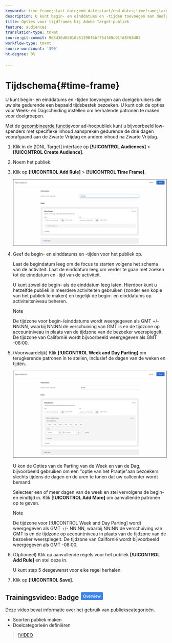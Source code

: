 ```yaml
---
keywords: time frame;start date;end date;start/end dates;timeframe;target schedule;week parting;day parting;parting
description: U kunt begin- en einddatums en -tijden toevoegen aan doelgebruikers die uw site gedurende een bepaald tijdsbestek bezoeken. U kunt ook de opties voor Week- en Dagscheiding instellen om herhalende patronen te maken voor doelgroepen.
title: Opties voor tijdframes bij Adobe Target-publiek
feature: audiences
translation-type: tm+mt
source-git-commit: 968d36d65016e51290f6bf754f69c91fd8f68405
workflow-type: tm+mt
source-wordcount: '390'
ht-degree: 0%

---
```



# Tijdschema{#time-frame}

U kunt begin- en einddatums en -tijden toevoegen aan doelgebruikers die uw site gedurende een bepaald tijdsbestek bezoeken. U kunt ook de opties voor Week- en Dagscheiding instellen om herhalende patronen te maken voor doelgroepen.

Met de [gecombineerde functie](/help/c-target/combining-multiple-audiences.md#concept_A7386F1EA4394BD2AB72399C225981E5)voor ad-hocpubliek kunt u bijvoorbeeld low-spenders met specifieke inhoud aanspreken gedurende de drie dagen voorafgaand aan de Zwarte Vrijdag en andere inhoud na Zwarte Vrijdag.

1. Klik in de [!DNL Target] interface op **[!UICONTROL Audiences]** > **[!UICONTROL Create Audience]**.
1. Noem het publiek.
1. Klik op **[!UICONTROL Add Rule]** > **[!UICONTROL Time Frame]**.

   ![](assets/target_timeframe_dialog.png)

1. Geef de begin- en einddatums en -tijden voor het publiek op.

   Laat de begindatum leeg om de focus te starten volgens het schema van de activiteit. Laat de einddatum leeg om verder te gaan met zoeken tot de einddatum en -tijd van de activiteit.

   U kunt zowel de begin- als de einddatum leeg laten. Hierdoor kunt u hetzelfde publiek in meerdere activiteiten gebruiken (zonder een kopie van het publiek te maken) en tegelijk de begin- en einddatums op activiteitsniveau beheren.

   >[!NOTE]
   >
   >De tijdzone voor begin-/einddatums wordt weergegeven als GMT +/- NN:NN, waarbij NN:NN de verschuiving van GMT is en de tijdzone op accountniveau in plaats van de tijdzone van de bezoeker weerspiegelt. De tijdzone van Californië wordt bijvoorbeeld weergegeven als GMT -08:00.

1. (Voorwaardelijk) Klik **[!UICONTROL Week and Day Parting]** om terugkerende patronen in te stellen, inclusief de dagen van de weken en tijden.

   ![Week- en dagparkeren](assets/week_and_day_parting.png)

   U kon de Opties van de Parting van de Week en van de Dag, bijvoorbeeld gebruiken om een &quot;optie van het Praatje&quot;aan bezoekers slechts tijdens de dagen en de uren te tonen dat uw callcenter wordt bemand.

   Selecteer een of meer dagen van de week en stel vervolgens de begin- en eindtijd in. Klik **[!UICONTROL Add More]** om aanvullende patronen op te geven.

   >[!NOTE]
   >
   >De tijdzone voor [!UICONTROL Week and Day Parting] wordt weergegeven als GMT +/- NN:NN, waarbij NN:NN de verschuiving van GMT is en de tijdzone op accountniveau in plaats van de tijdzone van de bezoeker weerspiegelt. De tijdzone van Californië wordt bijvoorbeeld weergegeven als GMT -08:00.

1. (Optioneel) Klik op aanvullende regels voor het publiek **[!UICONTROL Add Rule]** en stel deze in.

   U kunt stap 5 desgewenst voor elke regel herhalen.

1. Klik op **[!UICONTROL Save]**.

## Trainingsvideo: Badge ![Overzicht publiek maken](/help/assets/overview.png)

Deze video bevat informatie over het gebruik van publiekscategorieën.

* Soorten publiek maken
* Doelcategorieën definiëren

>[!VIDEO](https://video.tv.adobe.com/v/17392)

